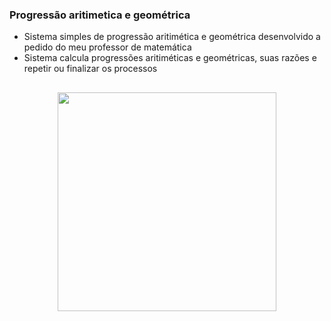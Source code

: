### Progressão aritimetica e geométrica

- Sistema simples de progressão aritimética e geométrica desenvolvido a pedido do meu professor de matemática 
- Sistema calcula progressões aritiméticas e geométricas, suas razões e repetir ou finalizar os processos 

##

<div align="center">
  <img height="350" src="https://user-images.githubusercontent.com/108758693/177683728-badfcdbd-37a9-4ff2-b292-752d00c1e532.png">
</div>
